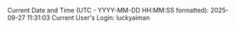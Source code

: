 Current Date and Time (UTC - YYYY-MM-DD HH:MM:SS formatted): 2025-09-27 11:31:03
Current User's Login: luckyaiman
